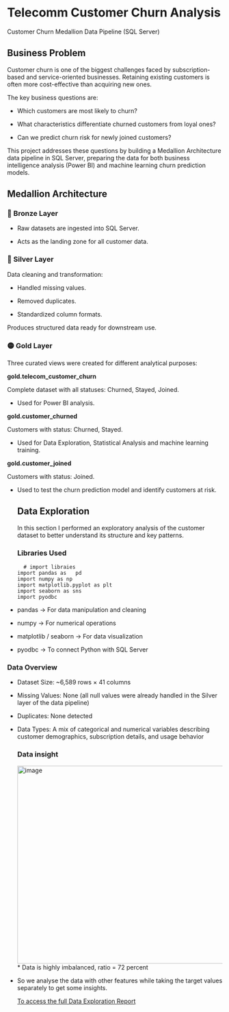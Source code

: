 # Telecomm Customer Churn Analysis
Customer Churn Medallion Data Pipeline (SQL Server)
## Business Problem

Customer churn is one of the biggest challenges faced by subscription-based and service-oriented businesses. Retaining existing customers is often more cost-effective than acquiring new ones.

The key business questions are:

* Which customers are most likely to churn?

* What characteristics differentiate churned customers from loyal ones?

* Can we predict churn risk for newly joined customers?

This project addresses these questions by building a Medallion Architecture data pipeline in SQL Server, preparing the data for both business intelligence analysis (Power BI) and machine learning churn prediction models.


## Medallion Architecture
### 🔹 Bronze Layer

* Raw datasets are ingested into SQL Server.

* Acts as the landing zone for all customer data.

### 🔸 Silver Layer

Data cleaning and transformation:

* Handled missing values.

* Removed duplicates.

* Standardized column formats.

Produces structured data ready for downstream use.

### 🟡 Gold Layer

Three curated views were created for different analytical purposes:

**gold.telecom_customer_churn**

Complete dataset with all statuses: Churned, Stayed, Joined.

* Used for Power BI analysis.

**gold.customer_churned**

Customers with status: Churned, Stayed.

* Used for Data Exploration, Statistical Analysis and machine learning training.

  

**gold.customer_joined**

Customers with status: Joined.

* Used to test the churn prediction model and identify customers at risk.


  ## Data Exploration
  In this section I performed an exploratory analysis of the customer dataset to better understand its structure and key patterns.

  ### Libraries Used
    ```
      # import libraies
    import pandas as   pd
    import numpy as np
    import matplotlib.pyplot as plt
    import seaborn as sns
    import pyodbc
  ```
* pandas → For data manipulation and cleaning

* numpy → For numerical operations

* matplotlib / seaborn → For data visualization

* pyodbc → To connect Python with SQL Server
 ### Data Overview
 * Dataset Size: ~6,589 rows × 41 columns

* Missing Values: None (all null values were already handled in the Silver layer of the data pipeline)

* Duplicates: None detected

* Data Types: A mix of categorical and numerical variables describing customer demographics, subscription details, and usage behavior

  ### Data insight
  <img width="580" height="462" alt="image" src="https://github.com/user-attachments/assets/d581f368-eb72-4621-8038-5e27a7a1a69b" />
  * Data is highly imbalanced, ratio = 72 percent
* So we analyse the data with other features while taking the target values separately to get some insights.

  [To access the full Data Exploration Report]()

  

 
